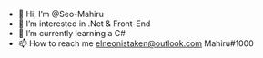 - 👋 Hi, I’m @Seo-Mahiru
- 👀 I’m interested in .Net & Front-End
- 🌱 I’m currently learning a C#
- 📫 How to reach me elneonistaken@outlook.com Mahiru#1000

<!---
ElneoNistaken/ElneoNistaken is a ✨ special ✨ repository because its `README.md` (this file) appears on your GitHub profile.
You can click the Preview link to take a look at your changes.
--->
